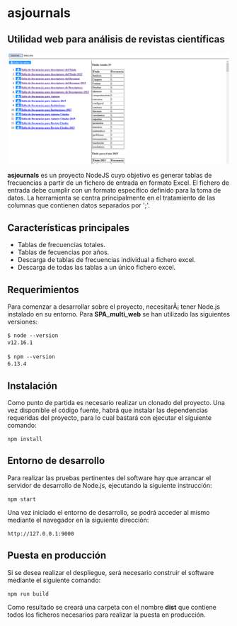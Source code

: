 # asjournals

## Utilidad web para análisis de revistas científicas

![Screenshot](https://github.com/jmmluna/asjournals/blob/master/screenshot.png)

**asjournals** es un proyecto NodeJS cuyo objetivo es generar tablas de frecuencias a partir de un fichero de entrada en formato Excel. El fichero de entrada debe cumplir con un formato específico definido para la toma de datos. La herramienta se centra principalmente en el tratamiento de las columnas que contienen datos separados por ';'.

## Características principales

- Tablas de frecuencias totales. 
- Tablas de fecuencias por años.
- Descarga de tablas de frecuencias individual a fichero excel.
- Descarga de todas las tablas a un único fichero excel.

## Requerimientos
Para comenzar a desarrollar sobre el proyecto, necesitarÃ¡ tener Node.js instalado en su entorno. Para **SPA_multi_web** se han utilizado las siguientes versiones: 

    $ node --version
    v12.16.1

    $ npm --version
    6.13.4

## Instalación
Como punto de partida es necesario realizar un clonado del proyecto. Una vez disponible el código fuente, habrá que instalar las dependencias requeridas del proyecto, para lo cual bastará con ejecutar el siguiente comando:

    npm install

## Entorno de desarrollo
Para realizar las pruebas pertinentes del software hay que arrancar el servidor de desarrollo de Node.js, ejecutando la siguiente instrucción:

    npm start

Una vez iniciado el entorno de desarrollo, se podrá acceder al mismo mediante el navegador en la siguiente dirección:

    http://127.0.0.1:9000
    
## Puesta en producción
Si se desea realizar el despliegue, será necesario construir el software mediante el siguiente comando:

    npm run build

Como resultado se creará una carpeta con el nombre **dist** que contiene todos los ficheros necesarios para realizar la puesta en producción.

